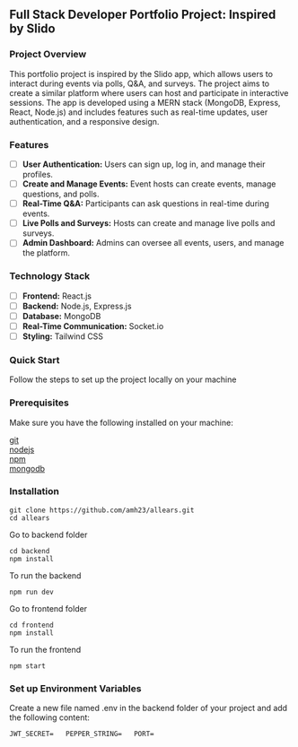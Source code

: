 ## Full Stack Developer Portfolio Project: Inspired by Slido
### Project Overview
This portfolio project is inspired by the Slido app, which allows users to interact during events via polls, Q&A, and surveys. The project aims to create a similar platform where users can host and participate in interactive sessions. The app is developed using a MERN stack (MongoDB, Express, React, Node.js) and includes features such as real-time updates, user authentication, and a responsive design.

### Features
- [ ] **User Authentication:** Users can sign up, log in, and manage their profiles.
- [ ] **Create and Manage Events:** Event hosts can create events, manage questions, and polls.
- [ ] **Real-Time Q&A:** Participants can ask questions in real-time during events.
- [ ] **Live Polls and Surveys:** Hosts can create and manage live polls and surveys.
- [ ] **Admin Dashboard:** Admins can oversee all events, users, and manage the platform.
### Technology Stack
- [ ] **Frontend:** React.js
- [ ] **Backend:** Node.js, Express.js
- [ ] **Database:** MongoDB
- [ ] **Real-Time Communication:** Socket.io
- [ ] **Styling:** Tailwind CSS

### Quick Start

Follow the steps to set up the project locally on your machine

### Prerequisites

Make sure you have the following installed on your machine:

[git](https://git-scm.com/)  
[nodejs](https://nodejs.org/en)  
[npm](https://www.npmjs.com/)  
[mongodb](https://www.mongodb.com/download-center/community)  

### Installation

`git clone https://github.com/amh23/allears.git `  
`cd allears`  

Go to backend folder

`cd backend `  
`npm install `  

To run the backend 

`npm run dev`

Go to frontend folder  

`cd frontend`  
`npm install`  

To run the frontend  

`npm start`  

### Set up Environment Variables

Create a new file named .env in the backend folder of your project and add the following content:

`JWT_SECRET=  
PEPPER_STRING=  
PORT=  
`

 



